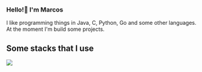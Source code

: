 ### Hello!👋 I'm Marcos

I like programming things in Java, C, Python, Go and some other languages.
At the moment I'm build some projects.

## Some stacks that I use
<img src="https://img.shields.io/badge/Java-ED8B00?style=for-the-badge&logo=openjdk&logoColor=white"></img>
